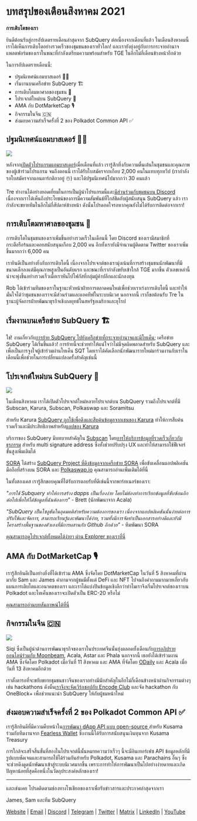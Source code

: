 # บทสรุปของเดือนสิงหาคม 2021

**การเติบโตของเรา**

ยินดีต้อนรับสู่การอัปเดตรายเดือนล่าสุดจาก SubQuery ต่อเนื่องจากเดือนที่แล้ว ในเดือนสิงหาคมนี้เราได้เห็นการเติบโตอย่างรวดเร็วของชุมชนของเราทั่วโลก! และเรายังยุ่งอยู่กับการกระจายอำนาจแพลตฟอร์มของเราในขณะที่กำลังเตรียมความพร้อมสำหรับ TGE ในอีกไม่กี่เดือนข้างหน้าอีกด้วย

ในการอัปเดตรายเดือนนี้:

-   ปฐมนิเทศน์แอมบาสเดอร์ 👩‍💼
-   เริ่มงานบนเครือข่าย SubQuery 🏗
-   การเติบโตมหาศาลของชุมชน 🚀
-   โปรเจกต์ใหม่บน SubQuery 🤝
-   AMA กับ DotMarketCap 🎙
-   กิจกรรมในจีน 🇨🇳
-   ส่งมอบความสำเร็จครั้งที่ 2 ของ Polkadot Common API ✅

## ปฐมนิเทศน์แอมบาสเดอร์ 👩‍💼

![](https://miro.medium.com/max/1400/0*_nOcsPjhQxta_FPH)

หลังจาก[เปิดตัวโปรแกรมแอมบาสเดอร์](https://subquery.medium.com/introducing-the-subquery-ambassador-program-aa82613ab804)เมื่อเดือนที่แล้ว เรารู้สึกทึ่งกับความตื่นเต้นในชุมชนและคุณภาพของผู้เข้าร่วมโปรแกรม จนถึงตอนนี้ เราได้รับใบสมัครจากเกือบ 2,000 คนในแทบทุกทวีป (เรากำลังรอใบสมัครจากแอนตาร์กติกาอยู่ ☃️) และได้ปฐมนิเทศน์ไปมากกว่า 30 คนแล้ว

Tre ทำงานได้อย่างยอดเยี่ยมในการเป็นผู้นำโปรแกรมนี้และ[มีส่วนร่วมกับชุมชนบน Discord](https://discord.com/invite/78zg8aBSMG) เนื่องจากเราได้เห็นถึงประโยชน์ของการมีความสัมพันธ์ที่ใกล้ชิดกับผู้สนับสนุน SubQuery แล้ว เรากำลังจะขยายทีมในอีกไม่กี่สัปดาห์ข้างหน้า ดังนั้นโปรดอดใจรอหากคุณยังไม่ได้รับการติดต่อจากเรา!

## การเติบโตมหาศาลของชุมชน 🚀

การเติบโตในชุมชนของเราเพิ่มขึ้นอย่างรวดเร็วในเดือนนี้ โดย Discord ของเรามีสมาชิกที่กระตือรือร้นและคอยสนับสนุนเกือบ 2,000 คน อีกทั้งเรายังมีจำนวนผู้ติดตาม Twitter ของเราเพิ่มขึ้นมากกว่า 6,000 คน

เรายินดีเป็นอย่างยิ่งกับการเติบโตนี้ เนื่องจากโปรเจกต์ของเรามุ่งเน้นที่การสร้างชุมชนนักพัฒนาที่มีขนาดเล็กลงแต่มีคุณภาพสูงเป็นอันดับแรก และขณะที่เรากำลังขยับเข้าใกล้ TGE มากขึ้น ตัวเลขเหล่านี้น่าจะพุ่งขึ้นอย่างรวดเร็วเมื่อเราหันไปโฟกัสที่กลุ่มผู้ค้าปลีกและนักลงทุน

Rob ได้เข้าร่วมทีมของเราในฐานะหัวหน้าฝ่ายการตลาดคนใหม่เพื่อช่วยเราเร่งการเติบโตนี้ และทำให้มั่นใจได้ว่าชุมชนของเราจะมีส่วนร่วมและแอคทีฟในระบบนิเวศ นอกจากนี้ เราก็ขอต้อนรับ Tre ในฐานะผู้จัดการฝ่ายพัฒนาธุรกิจเชิงกลยุทธ์ในสหรัฐอเมริกาและยุโรป

## เริ่มงานบนเครือข่าย SubQuery 🏗

ใช่! งานเกี่ยวกับ[การย้าย SubQuery ไปยังเครือข่ายที่กระจายอำนาจและมีโทเค็น](https://subquery.medium.com/the-subquery-network-a-summary-46cde0acb010); เครือข่าย SubQuery ได้เริ่มขึ้นแล้ว! การย้ายนี้จะช่วยทำให้แน่ใจว่าไม่มีจุดผิดพลาดสำหรับ SubQuery และเพื่อเป็นการจูงใจผู้เข้าร่วมผ่านโทเค็น SQT โดยเราได้คัดเลือกนักพัฒนารายใหม่มาร่วมงานกับเราในเดือนนี้เพื่อช่วยในการเปลี่ยนแปลงครั้งสำคัญเช่นนี้

## โปรเจกต์ใหม่บน SubQuery 🤝

![](https://miro.medium.com/max/4800/1*yUruZPSKP_0BA6mA72P8xg.gif)

ในเดือนสิงหาคม เราได้เปิดตัวโปรเจกต์ใหม่หลายโปรเจกต์บน SubQuery รวมถึงโปรเจกต์ที่มี Subscan, Karura, Subscan, Polkaswap และ Soramitsu

สำหรับ Karura [SubQuery ถูกใช้เพื่อดึงและสืบค้นข้อมูลจากเชนของ Karura](https://subquery.medium.com/karura-integrates-with-subquery-to-aggregate-and-serve-defi-data-to-kusama-builders-d34f0e722311?source=your_stories_page-------------------------------------) ทำให้การสืบค้นรวดเร็วและมีประสิทธิภาพสำหรับ[แอปของ Karura](https://apps.karura.network/)

บริการของ SubQuery มีบทบาทสำคัญใน [Subscan](https://www.subscan.io/) โดย[การให้บริการข้อมูลที่รวดเร็วเกี่ยวกับธุรกรรม](https://subquery.medium.com/subscans-multi-signature-tool-powered-by-subquery-926da3e4fc25?source=your_stories_page-------------------------------------) สำหรับ multi signature address ซึ่งทั้งช่วยปรับปรุง UX และทำให้สามารถใช้ฟีเจอร์ขั้นสูงเพิ่มเติมได้

[SORA](https://sora.org/) ได้สร้าง [SubQuery Project ที่ดึงข้อมูลจากเครือข่าย SORA](https://subquery.medium.com/sora-integrates-subquery-to-provide-data-to-the-sora-network-5a73f77a40aa?source=your_stories_page-------------------------------------) เพื่อขับเคลื่อนแอปพลิเคชันมือถือที่สร้างบน SORA และ [Polkaswap.io](http://polkaswap.io/) คุณสามารถอ่านเพิ่มเติมได้ที่นี่

ในทั้งสองเคส เรารู้สึกขอบคุณที่ได้รับการตอบรับที่ดีเช่นนี้จากพาร์ทเนอร์ของเรา:

*"การใช้ Subquery ทำให้การสร้าง dapps เป็นเรื่องง่าย โดยไม่ต้องทำการเรียกข้อมูลที่ซับซ้อนอีกต่อไปเพื่อให้ได้ข้อมูลที่ฉันต้องการ"* - Brett (นักพัฒนาจาก Acala)

*"SubQuery เป็นโซลูชันในอุดมคติสำหรับความต้องการของเรา เนื่องจากแอปพลิเคชันนั้นง่ายต่อการปรับใช้และจัดการ, สามารถเรียนรู้และพัฒนาได้ง่าย, รวมทั้งมีการจัดทำเป็นเอกสารอย่างดีและยังมีโครงสร้างพื้นฐานของตัวเองที่มีการผสานกับ Github อีกด้วย"*  - ทีมพัฒนา SORA

[คุณสามารถดูโปรเจกต์ทั้งหมดได้ง่ายๆ ผ่าน Explorer ของเราที่นี่](https://explorer.subquery.network/)

## AMA กับ DotMarketCap 🎙

เรารู้สึกยินดีเป็นอย่างยิ่งที่ได้เข้าร่วม AMA ซึ่งจัดโดย DotMarketCap ในวันที่ 5 สิงหาคมที่ผ่านมากับ Sam และ James คำถามจากผู้ชมมีตั้งแต่ DeFi และ NFT ไปจนถึงคำถามมากมายเกี่ยวกับแผนการเติบโตและอนาคตของเรา และเราได้แบ่งปันข้อมูลเชิงลึกว่าทำไมเราจึงเริ่มโปรเจกต์ของเราบน Polkadot และโทเค็นของเราจะเปิดตัวเป็น ERC-20 หรือไม่

[คุณสามารถอ่านบทสัมภาษณ์ได้ที่นี่](https://dotmarketcap.com/blog-detail/288/ama30-recap-polkawarriors-x-subquery)

## กิจกรรมในจีน 🇨🇳

![](https://miro.medium.com/max/1400/0*A5oqsryFRbGX0MDx)

Siqi ซึ่งเป็นผู้นำด้านการพัฒนาธุรกิจของเราในประเทศจีนนั้นยุ่งตลอดทั้งเดือนกับ[การอภิปรายออนไลน์ร่วมกับ Moonbeam](https://twitter.com/SubQueryNetwork/status/1425293137103122432/photo/1), Acala, Astar และ Phala นอกจากนี้ เธอยังได้เข้าร่วมงาน AMA ซึ่งจัดโดย Polkadot เมื่อวันที่ 11 สิงหาคม และ AMA ที่จัดโดย [ODaily](http://www.odaily.com/) และ Acala เมื่อวันที่ 13 สิงหาคมอีกด้วย

เราตั้งตารอที่จะขยับขยายชุมชนชาวจีนของเราอย่างมีนัยสำคัญในอีกไม่กี่เดือนข้างหน้าผ่านกิจกรรมต่างๆ เช่น hackathons ดังนั้น[เราจึงจะจัดเวิร์กชอปกับ Encode Club](https://www.eventbrite.co.uk/e/polkadot-hackathon-subquery-workshop-tickets-167321106935?aff=ebdsoporgprofile) และจัด hackathon กับ OneBlock+ เพื่อช่วยแนะนำ SubQuery ให้กับผู้ชมหน้าใหม่

## ส่งมอบความสำเร็จครั้งที่ 2 ของ Polkadot Common API ✅

เรารู้สึกยินดีที่มีความคืบหน้าใน[การพัฒนา dApp API แบบ open-source ](https://docs.google.com/document/d/13L8HBwB6VB-n2g274FFFJKORYPJsq744C6H8iEDQ0-0/edit)สำหรับ Kusama ร่วมกับทีมงานจาก [Fearless Wallet](https://fearlesswallet.io/) ซึ่งงานนี้ได้รับการสนับสนุนเงินทุนจาก Kusama Treasury

การใกล้จะเสร็จสิ้นขั้นที่สองในโปรเจกต์นี้นั้นหมายความว่าเร็วๆ นี้จะมีอินเทอร์เฟซ API ข้อมูลหลักที่มีรูปแบบชัดเจนและสามารถใช้ได้ร่วมกันสำหรับ Polkadot, Kusama และ Parachains อื่นๆ ซึ่งจะช่วยดึงดูดนักพัฒนาเข้าสู่ระบบนิเวศมากขึ้น เพราะการทำให้การพัฒนาเป็นไปอย่างง่ายดายและเกิดปัญหาน้อยที่สุดคือหนึ่งในวัตถุประสงค์หลักของเรา!

*****

และเช่นเคย โปรดติดตามช่องทางโซเชียลของเราเพื่อรับข่าวสารและประกาศล่าสุดจากเรา

James, Sam และทีม SubQuery

[Website](https://subquery.network/) | [Email](mailto:hello@subquery.network) | [Discord](https://discord.com/invite/78zg8aBSMG) | [Telegram](https://t.me/subquerynetwork) | [Twitter](https://twitter.com/subquerynetwork) | [Matrix](https://matrix.to/#/#subquery:matrix.org) | [LinkedIn](https://www.linkedin.com/company/subquery) | [YouTube](https://www.youtube.com/channel/UCi1a6NUUjegcLHDFLr7CqLw)
